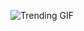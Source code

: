
<!-- GIF_SECTION -->
![Trending GIF](https://media4.giphy.com/media/v1.Y2lkPThiYjIxNzcyMnlsZ25nYmZoOWZxYWJ5cnAxbHVkbWtjMDdjeGtvenEzZGlybzR6bCZlcD12MV9naWZzX3NlYXJjaCZjdD1n/78XCFBGOlS6keY1Bil/giphy.gif)
<!-- END_GIF_SECTION -->
